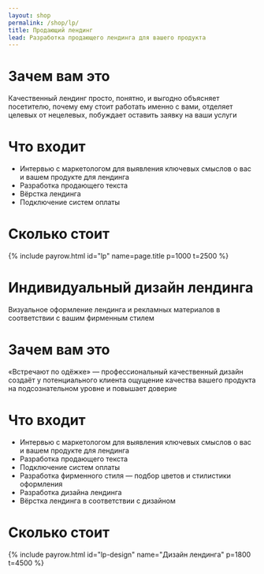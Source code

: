 ```yaml
---
layout: shop
permalink: /shop/lp/
title: Продающий лендинг
lead: Разработка продающего лендинга для вашего продукта
---
```


# **Зачем вам это**

Качественный лендинг просто, понятно, и выгодно объясняет посетителю, почему ему стоит работать именно с вами, отделяет целевых от нецелевых, побуждает оставить заявку на ваши услуги

# **Что входит**

- Интервью с маркетологом для выявления ключевых смыслов о вас и вашем продукте для лендинга
- Разработка продающего текста
- Вёрстка лендинга
- Подключение систем оплаты

# **Сколько стоит**

{% include payrow.html id="lp" name=page.title p=1000 t=2500 %}

# **Индивидуальный дизайн лендинга**

Визуальное оформление лендинга и рекламных материалов в соответствии с вашим фирменным стилем

# **Зачем вам это**

«Встречают по одёжке» — профессиональный качественный дизайн создаёт у потенциального клиента ощущение качества вашего продукта на подсознательном уровне и повышает доверие

# **Что входит**

- Интервью с маркетологом для выявления ключевых смыслов о вас и вашем продукте для лендинга
- Разработка продающего текста
- Подключение систем оплаты
- Разработка фирменного стиля — подбор цветов и стилистики оформления
- Разработка дизайна лендинга
- Вёрстка лендинга в соответствии с дизайном

# **Сколько стоит**

{% include payrow.html id="lp-design" name="Дизайн лендинга" p=1800 t=4500 %}
